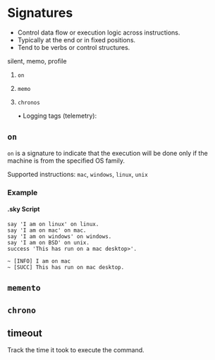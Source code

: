 # Signatures

- Control data flow or execution logic across instructions.
- Typically at the end or in fixed positions.
- Tend to be verbs or control structures.

silent, memo, profile

1. `on`
2. `memo`
3. `chronos`

   • Logging tags (telemetry):

## `on`

`on` is a signature to indicate that the execution will be done only if the machine is from the specified OS family.

Supported instructions: `mac`, `windows`, `linux`, `unix`

### Example

#### .sky Script

```sky
say 'I am on linux' on linux.
say 'I am on mac' on mac.
say 'I am on windows' on windows.
say 'I am on BSD' on unix.
success 'This has run on a mac desktop>'.
```

```
~ [INFO] I am on mac
~ [SUCC] This has run on mac desktop.
```

## `memento`

## `chrono`

## timeout

Track the time it took to execute the command.

```

```
